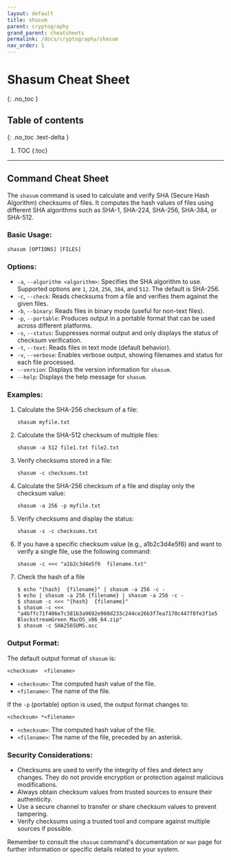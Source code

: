 ```yaml
---
layout: default
title: shasum
parent: cryptography
grand_parent: cheatsheets
permalink: /docs/cryptography/shasum
nav_order: 1
---
```


# Shasum Cheat Sheet
{: .no_toc }

## Table of contents
{: .no_toc .text-delta }

1. TOC
{:toc}

---
## Command Cheat Sheet

The `shasum` command is used to calculate and verify SHA (Secure Hash Algorithm) checksums of files. It computes the hash values of files using different SHA algorithms such as SHA-1, SHA-224, SHA-256, SHA-384, or SHA-512.

### Basic Usage:

```
shasum [OPTIONS] [FILES]
```

### Options:

- `-a`, `--algorithm <algorithm>`: Specifies the SHA algorithm to use. Supported options are `1`, `224`, `256`, `384`, and `512`. The default is SHA-256.
- `-c`, `--check`: Reads checksums from a file and verifies them against the given files.
- `-b`, `--binary`: Reads files in binary mode (useful for non-text files).
- `-p`, `--portable`: Produces output in a portable format that can be used across different platforms.
- `-s`, `--status`: Suppresses normal output and only displays the status of checksum verification.
- `-t`, `--text`: Reads files in text mode (default behavior).
- `-v`, `--verbose`: Enables verbose output, showing filenames and status for each file processed.
- `--version`: Displays the version information for `shasum`.
- `--help`: Displays the help message for `shasum`.

### Examples:

1. Calculate the SHA-256 checksum of a file:
   ```shell
   shasum myfile.txt
   ```
2. Calculate the SHA-512 checksum of multiple files:
   ```shell
   shasum -a 512 file1.txt file2.txt
   ```
3. Verify checksums stored in a file:
   ```shell
   shasum -c checksums.txt
   ```
4. Calculate the SHA-256 checksum of a file and display only the checksum value:
   ```shell
   shasum -a 256 -p myfile.txt
   ```
5. Verify checksums and display the status:
   ```shell
   shasum -s -c checksums.txt
   ```
6. If you have a specific checksum value (e.g., a1b2c3d4e5f6) and want to verify a single file, use the following command:
   ```shell
   shasum -c <<< "a1b2c3d4e5f6  filename.txt"
   ```
7. Check the hash of a file
   ```shell
   $ echo "{hash}  {filename}" | shasum -a 256 -c -
   $ echo | shasum -a 256 {filename} | shasum -a 256 -c -
   $ shasum -c <<< "{hash}  {filename}"
   $ shasum -c <<< "a4bffc71f406e7c381b3a9692e980d233c244ce26b3f7ea7170c447f8fe3f1e5  BlockstreamGreen_MacOS_x86_64.zip"
   $ shasum -c SHA256SUMS.asc
   ```
### Output Format:

The default output format of `shasum` is:

```
<checksum>  <filename>
```

- `<checksum>`: The computed hash value of the file.
- `<filename>`: The name of the file.

If the `-p` (portable) option is used, the output format changes to:

```
<checksum> *<filename>
```

- `<checksum>`: The computed hash value of the file.
- `<filename>`: The name of the file, preceded by an asterisk.

### Security Considerations:

- Checksums are used to verify the integrity of files and detect any changes. They do not provide encryption or protection against malicious modifications.
- Always obtain checksum values from trusted sources to ensure their authenticity.
- Use a secure channel to transfer or share checksum values to prevent tampering.
- Verify checksums using a trusted tool and compare against multiple sources if possible.

Remember to consult the `shasum` command's documentation or `man` page for further information or specific details related to your system.


